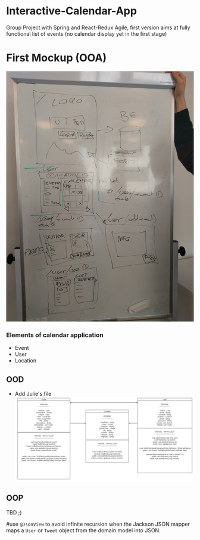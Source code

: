 # Interactive-Calendar-App
Group Project with Spring and React-Redux
Agile, first version aims at fully functional list of events (no calendar display yet in the first stage)

# First Mockup (OOA)
![](mockup_1.jpg)

### Elements of calendar application

* Event 
* User
* Location 


## OOD

- Add Julie's file
![](erDiagram.png)

## OOP

TBD ;)

#use `@JsonView` to avoid infinite recursion when the Jackson JSON mapper maps a `User` or `Tweet` object from the domain model into JSON.
